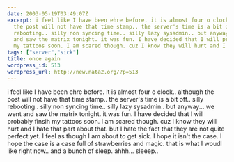 ```yaml
---
date: 2003-05-19T03:49:07Z
excerpt: i feel like I have been ehre before. it is almost four o clock.. although
  the post will not have that time stamp.. the server's time is a bit off.. silly
  rebooting.. silly non syncing time.. silly lazy sysadmin.. but anyway... we went
  and saw the matrix tonight. it was fun. I have decided that I will probably finsih
  my tattoos soon. I am scared though. cuz I know they will hurt and I hate that p...
tags: ["server","sick"]
title: once again
wordpress_id: 513
wordpress_url: http://new.nata2.org/?p=513
---
```


i feel like I have been ehre before. it is almost four o clock.. although the post will not have that time stamp.. the server's time is a bit off.. silly rebooting.. silly non syncing time.. silly lazy sysadmin.. but anyway... we went and saw the matrix tonight. it was fun. I have decided that I will probably finsih my tattoos soon. I am scared though. cuz I know they will hurt and I hate that part about that. but I hate the fact that they are not quite perfect yet. I feel as though I am about to get sick. I hope it isn't the case. I hope the case is a case full of strawberries and magic. that is what I woudl like right now.. and a bunch of sleep. ahhh... sleeep.. 
